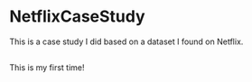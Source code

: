 # NetflixCaseStudy
This is a case study I did based on a dataset I found on Netflix.

##
This is my first time!
